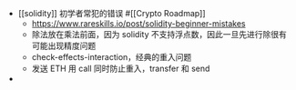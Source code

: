 - [[solidity]] 初学者常犯的错误 #[[Crypto Roadmap]]
	- https://www.rareskills.io/post/solidity-beginner-mistakes
	- 除法放在乘法前面，因为 solidity 不支持浮点数，因此一旦先进行除很有可能出现精度问题
	- check-effects-interaction，经典的重入问题
	- 发送 ETH 用 call 同时防止重入，transfer 和 send
-